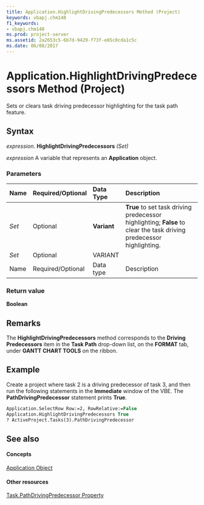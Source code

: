 ```yaml
---
title: Application.HighlightDrivingPredecessors Method (Project)
keywords: vbapj.chm148
f1_keywords:
- vbapj.chm148
ms.prod: project-server
ms.assetid: 2a2653c5-6b7d-9429-f73f-e65c0cda1c5c
ms.date: 06/08/2017
---
```



# Application.HighlightDrivingPredecessors Method (Project)
Sets or clears task driving predecessor highlighting for the task path feature.

## Syntax

 _expression_. **HighlightDrivingPredecessors** _(Set)_

 _expression_ A variable that represents an **Application** object.


### Parameters



|**Name**|**Required/Optional**|**Data Type**|**Description**|
|:-----|:-----|:-----|:-----|
| _Set_|Optional|**Variant**|**True** to set task driving predecessor highlighting; **False** to clear the task driving predecessor highlighting.|
| _Set_|Optional|VARIANT||
|Name|Required/Optional|Data type|Description|

### Return value

 **Boolean**


## Remarks

The **HighlightDrivingPredecessors** method corresponds to the **Driving Predecessors** item in the **Task Path** drop-down list, on the **FORMAT** tab, under **GANTT CHART TOOLS** on the ribbon.


## Example

Create a project where task 2 is a driving predecessor of task 3, and then run the following statements in the **Immediate** window of the VBE. The **PathDrivingPredecessor** statement prints **True**.


```vb
Application.SelectRow Row:=2, RowRelative:=False 
Application.HighlightDrivingPredecessors True
? ActiveProject.Tasks(3).PathDrivingPredecessor
```


## See also


#### Concepts


[Application Object](application-object-project.md)
#### Other resources


[Task.PathDrivingPredecessor Property](task-pathdrivingpredecessor-property-project.md)
